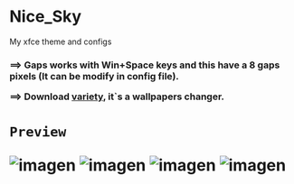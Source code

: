 # Nice_Sky
My xfce theme and configs

<h3>

  ==> Gaps works with Win+Space keys and this have a 8 gaps pixels (It can be modify in config file).
  
  ==> Download <a href="https://alternativeto.net/software/variety-wallpaper-changer/about/"> variety</a>, it`s a wallpapers changer.
  
</h3>

<h1>
  
    Preview
  ![imagen](https://user-images.githubusercontent.com/85375012/167888760-dcf8f92b-b175-4724-bdf5-4ca4b1f0fb26.png)
  ![imagen](https://user-images.githubusercontent.com/85375012/167888846-11990070-4e63-4847-8f13-1bd7e1cb6d62.png)
  ![imagen](https://user-images.githubusercontent.com/85375012/167889033-f63ccbd8-e8b2-4609-accd-00f29bb2374e.png)
  ![imagen](https://user-images.githubusercontent.com/85375012/167889093-d361055d-8fdd-423a-8711-006c2542040f.png)

</h1>
